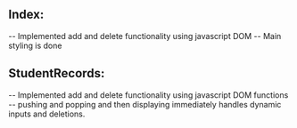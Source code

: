 ## Index:
-- Implemented add and delete functionality using javascript DOM
-- Main styling is done 

## StudentRecords:
-- Implemented add and delete functionality using javascript DOM functions
-- pushing and popping and then displaying immediately handles dynamic inputs and deletions.